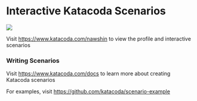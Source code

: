 # Interactive Katacoda Scenarios

[![](http://shields.katacoda.com/katacoda/nawshin/count.svg)](https://www.katacoda.com/nawshin "Get your profile on Katacoda.com")

Visit https://www.katacoda.com/nawshin to view the profile and interactive scenarios

### Writing Scenarios
Visit https://www.katacoda.com/docs to learn more about creating Katacoda scenarios

For examples, visit https://github.com/katacoda/scenario-example
